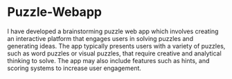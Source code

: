 # Puzzle-Webapp
I have developed a brainstorming puzzle web app which involves creating an interactive platform that engages users in solving puzzles and generating ideas. 
The app typically presents users with a variety of puzzles, such as word puzzles or visual puzzles, that require creative and analytical thinking to solve. 
The app may also include features such as hints, and scoring systems to increase user engagement.

